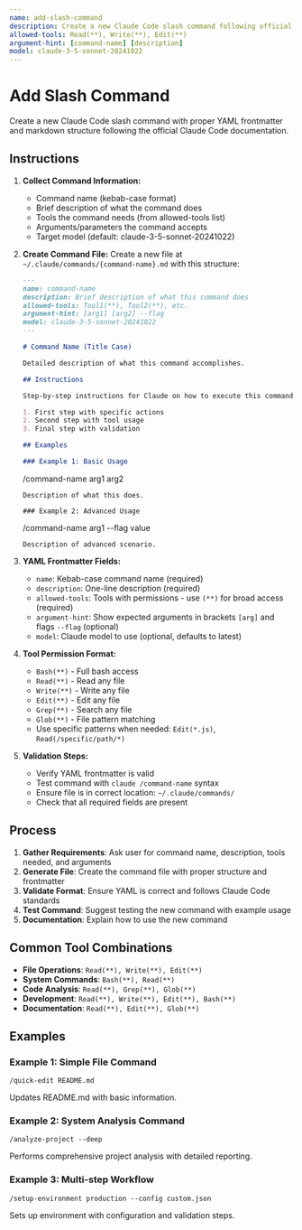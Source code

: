 ```yaml
---
name: add-slash-command
description: Create a new Claude Code slash command following official documentation structure
allowed-tools: Read(**), Write(**), Edit(**)
argument-hint: [command-name] [description]
model: claude-3-5-sonnet-20241022
---
```


# Add Slash Command

Create a new Claude Code slash command with proper YAML frontmatter and markdown structure following the official Claude Code documentation.

## Instructions

1. **Collect Command Information:**
   - Command name (kebab-case format)
   - Brief description of what the command does
   - Tools the command needs (from allowed-tools list)
   - Arguments/parameters the command accepts
   - Target model (default: claude-3-5-sonnet-20241022)

2. **Create Command File:**
   Create a new file at `~/.claude/commands/{command-name}.md` with this structure:

   ```markdown
   ---
   name: command-name
   description: Brief description of what this command does
   allowed-tools: Tool1(**), Tool2(**), etc.
   argument-hint: [arg1] [arg2] --flag
   model: claude-3-5-sonnet-20241022
   ---
   
   # Command Name (Title Case)
   
   Detailed description of what this command accomplishes.
   
   ## Instructions
   
   Step-by-step instructions for Claude on how to execute this command:
   
   1. First step with specific actions
   2. Second step with tool usage
   3. Final step with validation
   
   ## Examples
   
   ### Example 1: Basic Usage
   ```
   /command-name arg1 arg2
   ```
   Description of what this does.
   
   ### Example 2: Advanced Usage
   ```
   /command-name arg1 --flag value
   ```
   Description of advanced scenario.
   ```

3. **YAML Frontmatter Fields:**
   - `name`: Kebab-case command name (required)
   - `description`: One-line description (required)
   - `allowed-tools`: Tools with permissions - use `(**)` for broad access (required)
   - `argument-hint`: Show expected arguments in brackets `[arg]` and flags `--flag` (optional)
   - `model`: Claude model to use (optional, defaults to latest)

4. **Tool Permission Format:**
   - `Bash(**)` - Full bash access
   - `Read(**)` - Read any file
   - `Write(**)` - Write any file
   - `Edit(**)` - Edit any file
   - `Grep(**)` - Search any file
   - `Glob(**)` - File pattern matching
   - Use specific patterns when needed: `Edit(*.js)`, `Read(/specific/path/*)`

5. **Validation Steps:**
   - Verify YAML frontmatter is valid
   - Test command with `claude /command-name` syntax
   - Ensure file is in correct location: `~/.claude/commands/`
   - Check that all required fields are present

## Process

1. **Gather Requirements**: Ask user for command name, description, tools needed, and arguments
2. **Generate File**: Create the command file with proper structure and frontmatter
3. **Validate Format**: Ensure YAML is correct and follows Claude Code standards
4. **Test Command**: Suggest testing the new command with example usage
5. **Documentation**: Explain how to use the new command

## Common Tool Combinations

- **File Operations**: `Read(**), Write(**), Edit(**)`
- **System Commands**: `Bash(**), Read(**)`
- **Code Analysis**: `Read(**), Grep(**), Glob(**)`
- **Development**: `Read(**), Write(**), Edit(**), Bash(**)`
- **Documentation**: `Read(**), Edit(**), Glob(**)`

## Examples

### Example 1: Simple File Command
```
/quick-edit README.md
```
Updates README.md with basic information.

### Example 2: System Analysis Command  
```
/analyze-project --deep
```
Performs comprehensive project analysis with detailed reporting.

### Example 3: Multi-step Workflow
```
/setup-environment production --config custom.json
```
Sets up environment with configuration and validation steps.